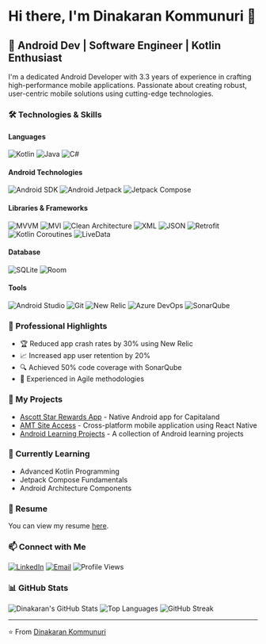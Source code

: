 # Hi there, I'm Dinakaran Kommunuri 👋

## 🤖 Android Dev | Software Engineer | Kotlin Enthusiast 

I'm a dedicated Android Developer with 3.3 years of experience in crafting high-performance mobile applications. Passionate about creating robust, user-centric mobile solutions using cutting-edge technologies.


### 🛠 Technologies & Skills

#### Languages
![Kotlin](https://camo.githubusercontent.com/09cb6dec4c3c015155fc23fc9af839fd138b29652974a709e8c807d566e9b502/68747470733a2f2f696d672e736869656c64732e696f2f62616467652f6b6f746c696e2d2532333746353246462e7376673f7374796c653d666f722d7468652d6261646765266c6f676f3d6b6f746c696e266c6f676f436f6c6f723d7768697465)
![Java](https://img.shields.io/badge/Java-007396?style=for-the-badge&logo=openjdk&logoColor=white)
![C#](https://img.shields.io/badge/C%23-239120?style=for-the-badge&logo=c-sharp&logoColor=white)

#### Android Technologies
![Android SDK](https://img.shields.io/badge/Android%20SDK-239120?style=for-the-badge&logo=android&logoColor=white)
![Android Jetpack](https://img.shields.io/badge/Android%20Jetpack-4285F4?style=for-the-badge&logo=android&logoColor=white)
![Jetpack Compose](https://img.shields.io/badge/Jetpack%20Compose-4285F4?style=for-the-badge&logo=android&logoColor=white)

#### Libraries & Frameworks
![MVVM](https://img.shields.io/badge/MVVM-007ACC?style=for-the-badge&logo=microsoft&logoColor=white)
![MVI](https://img.shields.io/badge/MVI-007ACC?style=for-the-badge&logo=microsoft&logoColor=white)
![Clean Architecture](https://img.shields.io/badge/Clean%20Architecture-007ACC?style=for-the-badge&logo=microsoft&logoColor=white)
![XML](https://img.shields.io/badge/XML-FF6600?style=for-the-badge&logo=w3c&logoColor=white)
![JSON](https://img.shields.io/badge/JSON-000000?style=for-the-badge&logo=json&logoColor=white)
![Retrofit](https://img.shields.io/badge/Retrofit-4CAF50?style=for-the-badge&logo=android&logoColor=white)
![Kotlin Coroutines](https://img.shields.io/badge/Kotlin%20Coroutines-0095D5?style=for-the-badge&logo=kotlin&logoColor=white)
![LiveData](https://img.shields.io/badge/LiveData-3DDC84?style=for-the-badge&logo=android&logoColor=white)

#### Database
![SQLite](https://img.shields.io/badge/SQLite-003B57?style=for-the-badge&logo=sqlite&logoColor=white)
![Room](https://img.shields.io/badge/Room-4CAF50?style=for-the-badge&logo=android&logoColor=white)

#### Tools
![Android Studio](https://img.shields.io/badge/Android%20Studio-3DDC84?style=for-the-badge&logo=android-studio&logoColor=white)
![Git](https://img.shields.io/badge/Git-F05032?style=for-the-badge&logo=git&logoColor=white)
![New Relic](https://img.shields.io/badge/New%20Relic-008C99?style=for-the-badge&logo=new-relic&logoColor=white)
![Azure DevOps](https://img.shields.io/badge/Azure%20DevOps-0078D7?style=for-the-badge&logo=azure-devops&logoColor=white)
![SonarQube](https://img.shields.io/badge/SonarQube-4E9BCD?style=for-the-badge&logo=sonarqube&logoColor=white)

### 💼 Professional Highlights
- 🏆 Reduced app crash rates by 30% using New Relic
- 📈 Increased app user retention by 20%
- 🔍 Achieved 50% code coverage with SonarQube
- 🤝 Experienced in Agile methodologies

### 🚀 My Projects
- [Ascott Star Rewards App](https://github.com/Dinakaran-k/ascott-star-rewards-android) - Native Android app for Capitaland
- [AMT Site Access](https://github.com/Dinakaran-k/amt-site-access-app) - Cross-platform mobile application using React Native
- [Android Learning Projects](https://github.com/Dinakaran-k?tab=repositories) - A collection of Android learning projects

### 🌱 Currently Learning
- Advanced Kotlin Programming
- Jetpack Compose Fundamentals
- Android Architecture Components

### 📄 Resume
You can view my resume [here](https://drive.google.com/file/d/1eARoB5snH5u_WCo-NhCPXBRZ9J48F0lb/view?usp=drivesdk).


### 📫 Connect with Me
[![LinkedIn](https://img.shields.io/badge/LinkedIn-0077B5?style=for-the-badge&logo=linkedin&logoColor=white)](https://linkedin.com/in/dinakarankommunuri)
[![Email](https://img.shields.io/badge/Email-D14836?style=for-the-badge&logo=gmail&logoColor=white)](mailto:dinakarankommunuri@gmail.com)
![Profile Views](https://komarev.com/ghpvc/?username=Dinakaran-k&color=blue&style=for-the-badge)

### 📊 GitHub Stats
![Dinakaran's GitHub Stats](https://github-readme-stats.vercel.app/api?username=Dinakaran-k&show_icons=true&theme=radical)
![Top Languages](https://github-readme-stats.vercel.app/api/top-langs/?username=Dinakaran-k&layout=compact&theme=radical)
![GitHub Streak](https://github-readme-streak-stats.herokuapp.com/?user=Dinakaran-k&theme=radical)

---

⭐ From [Dinakaran Kommunuri](https://github.com/Dinakaran-k)
